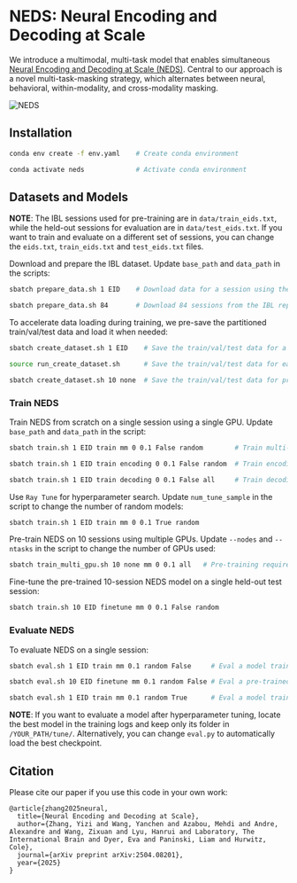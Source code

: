 # NEDS: Neural Encoding and Decoding at Scale

We introduce a multimodal, multi-task model that enables simultaneous [Neural Encoding and Decoding at Scale (NEDS)](https://arxiv.org/abs/2504.08201). Central to our approach is a novel multi-task-masking strategy, which alternates between neural, behavioral, within-modality, and cross-modality masking. 

![NEDS](assets/neds_schematic.png)

## Installation

```bash
conda env create -f env.yaml    # Create conda environment

conda activate neds             # Activate conda environment
```

## Datasets and Models

**NOTE**: The IBL sessions used for pre-training are in `data/train_eids.txt`, while the held-out sessions for evaluation are in `data/test_eids.txt`.
If you want to train and evaluate on a different set of sessions, you can change the `eids.txt`, `train_eids.txt` and `test_eids.txt` files.


Download and prepare the IBL dataset. Update `base_path` and `data_path` in the scripts:

```bash
sbatch prepare_data.sh 1 EID    # Download data for a session using the provided EID

sbatch prepare_data.sh 84       # Download 84 sessions from the IBL repeated-site dataset
```

To accelerate data loading during training, we pre-save the partitioned train/val/test data and load it when needed:

```bash
sbatch create_dataset.sh 1 EID    # Save the train/val/test data for a session using the provided EID

source run_create_dataset.sh      # Save the train/val/test data for each of the 10 test sessions individually

sbatch create_dataset.sh 10 none  # Save the train/val/test data for pretraining on a set of 10 sessions
```

### Train NEDS

Train NEDS from scratch on a single session using a single GPU. Update `base_path` and `data_path` in the script:

```bash
sbatch train.sh 1 EID train mm 0 0.1 False random        # Train multi-modal model

sbatch train.sh 1 EID train encoding 0 0.1 False random  # Train encoding model

sbatch train.sh 1 EID train decoding 0 0.1 False all     # Train decoding model
```

Use `Ray Tune` for hyperparameter search. Update `num_tune_sample` in the script to change the number of random models:

```bash
sbatch train.sh 1 EID train mm 0 0.1 True random
```

Pre-train NEDS on 10 sessions using multiple GPUs. Update `--nodes` and `--ntasks` in the script to change the number of GPUs used:

```bash
sbatch train_multi_gpu.sh 10 none mm 0 0.1 all   # Pre-training requires "all"
```

Fine-tune the pre-trained 10-session NEDS model on a single held-out test session:

```bash
sbatch train.sh 10 EID finetune mm 0 0.1 False random
```

### Evaluate NEDS

To evaluate NEDS on a single session:

```bash
sbatch eval.sh 1 EID train mm 0.1 random False     # Eval a model trained from scratch (no hyperparameter search)

sbatch eval.sh 10 EID finetune mm 0.1 random False # Eval a pre-trained model fine-tuned on a held-out test session (no hyperparameter search)

sbatch eval.sh 1 EID train mm 0.1 random True      # Eval a model trained from scratch (with hyperparameter search)
```
**NOTE**: If you want to evaluate a model after hyperparameter tuning, locate the best model in the training logs and keep only its folder in `/YOUR_PATH/tune/`. Alternatively, you can change `eval.py` to automatically load the best checkpoint.


## Citation
Please cite our paper if you use this code in your own work:
```
@article{zhang2025neural,
  title={Neural Encoding and Decoding at Scale},
  author={Zhang, Yizi and Wang, Yanchen and Azabou, Mehdi and Andre, Alexandre and Wang, Zixuan and Lyu, Hanrui and Laboratory, The International Brain and Dyer, Eva and Paninski, Liam and Hurwitz, Cole},
  journal={arXiv preprint arXiv:2504.08201},
  year={2025}
}
```


